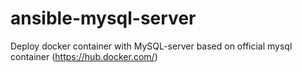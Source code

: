 # ansible-mysql-server
Deploy docker container with MySQL-server based on official mysql container (https://hub.docker.com/)
